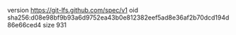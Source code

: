 version https://git-lfs.github.com/spec/v1
oid sha256:d08e98bf9b93a6d9752ea43b0e812382eef5ad8e36af2b70dcd194d86e66ced4
size 931
